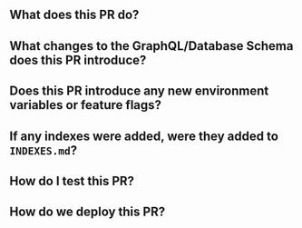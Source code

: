 <!--

Thank you for submitting a pull request! Please note that by contributing to
Coral, you agree to our Code of Conduct: http://code-of-conduct.voxmedia.com/

Before submitting your Pull Request (or PR), please verify that:

* [ ] Your code is up-to-date with the base branch
* [ ] You've successfully run `npm run test` locally

Refer to CONTRIBUTING.MD for more details.

  https://github.com/coralproject/talk/blob/main/CONTRIBUTING.md

-->

## What does this PR do?

<!--

In this section, you should be describing what other Github issues or tickets
that this PR is designed to addressed.

Any related Github issue should be linked by adding its URL to this section.

-->

## What changes to the GraphQL/Database Schema does this PR introduce?

<!--

In this section, you should describe any changes to be made to the GraphQL
schema file (located https://github.com/coralproject/talk/blob/main/src/core/server/graph/schema/schema.graphql) or any
database model (located as types in the https://github.com/coralproject/talk/blob/main/src/core/server/models directory).

If no changes were added to the GraphQL/Database Schema as a part of this PR,
simply write "None".

-->

## Does this PR introduce any new environment variables or feature flags? 

<!-- 

In this section, note any new environment variables or feature flags introduced. Ensure you add them to internal documentation when your PR is merged. 

-->

## If any indexes were added, were they added to `INDEXES.md`?

<!--

In this section, check the `INDEXES.md` at the root of the repo and make sure you have added and commited any index changes necessary for this PR to be deployed. If you added any entries, indicate `Yes`in this section and list the index entries you added here.

-->

## How do I test this PR?

<!--

In this section, you should be describing any manual testing that can be used to
verify features introduced or bugs fixed in this PR.

 -->
 
 
## How do we deploy this PR?

<!--

In this section, you should be describing any actions that will need to be taken upon deploy ex. purging caches, setting feature flags

 -->
